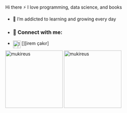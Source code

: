 Hi there
 :zap: I love programming, data science, and books
- 🌱 I’m addicted to learning and growing every day
- ### 📩 Connect with me:
- [<img align="left" alt="linkedin | LinkedIn" width="24px" src="https://raw.githubusercontent.com/peterthehan/peterthehan/master/assets/linkedin.svg" />][irem çakır]


<img height="180em" align="center" src="https://github-readme-stats.vercel.app/api?username=iremcakirrr&show_icons=true&locale=en&theme=algolia&include_all_commits=true&count_private=true" alt="mukireus"/>
  <img height="180em" align="center" src="https://github-readme-stats.vercel.app/api/top-langs?username=iremcakirrr&show_icons=true&locale=en&layout=compact&langs_count=8&theme=algolia" alt="mukireus"/>

